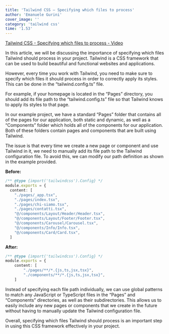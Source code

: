 ```yaml
---
title: 'Tailwind CSS – Specifying which files to process'
author: 'Emanuele Gurini'
cover_image: ''
category: 'tailwind css'
time: '1.53'
---
```


[Tailwind CSS - Specifying which files to process - Video](https://youtu.be/Jj20Bxpdnls "Tailwind CSS - Specifying which files to process
")

In this article, we will be discussing the importance of specifying which files Tailwind should process in your project. Tailwind is a CSS framework that can be used to build beautiful and functional websites and applications.

However, every time you work with Tailwind, you need to make sure to specify which files it should process in order to correctly apply its styles. This can be done in the “tailwind.config.ts” file.

For example, if your homepage is located in the “Pages” directory, you should add its file path to the “tailwind.config.ts” file so that Tailwind knows to apply its styles to that page.

In our example project, we have a standard “Pages” folder that contains all of the pages for our application, both static and dynamic, as well as a “Components” folder which holds all of the components for our application. Both of these folders contain pages and components that are built using Tailwind.

The issue is that every time we create a new page or component and use Tailwind in it, we need to manually add its file path to the Tailwind configuration file. To avoid this, we can modify our path definition as shown in the example provided.

**Before:**
```typescript
/** @type {import('tailwindcss').Config} */
module.exports = {
  content: [
    "./pages/_app.tsx",
    "./pages/index.tsx",
    "./pages/chi-siamo.tsx",
    "./pages/contatti.tsx",
    "@/components/Layout/Header/Header.tsx",
    "@/components/Layout/Footer/Footer.tsx",
    "@/components/Carousel/Carousel.tsx",
    "@/components/Info/Info.tsx",
    "@/components/Card/Card.tsx",
  ]
```

**After:**
```typescript
/** @type {import('tailwindcss').Config} */
module.exports = {
    content: [
        "./pages/**/*.{js,ts,jsx,tsx}",
        "./components/**/*.{js,ts,jsx,tsx}",
    ]
```

Instead of specifying each file path individually, we can use global patterns to match any JavaScript or TypeScript files in the “Pages” and “Components” directories, as well as their subdirectories. This allows us to easily include any new pages or components that we create in the future without having to manually update the Tailwind configuration file.

Overall, specifying which files Tailwind should process is an important step in using this CSS framework effectively in your project.